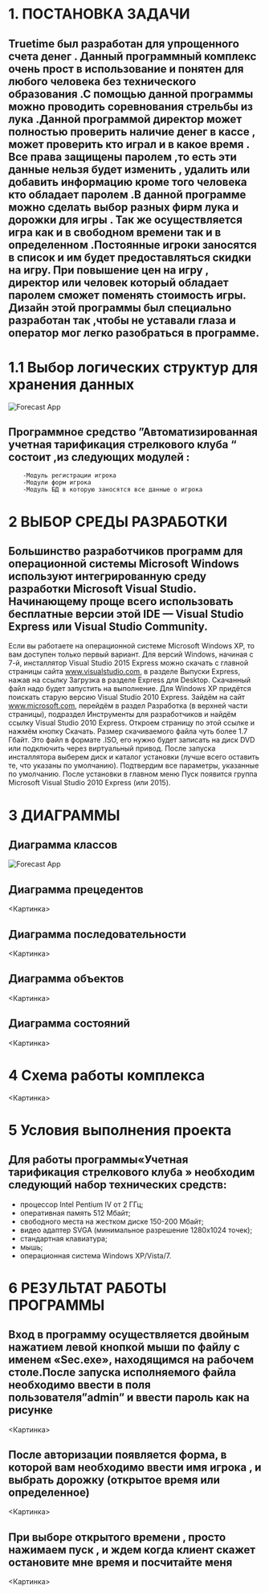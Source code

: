 # 1. ПОСТАНОВКА ЗАДАЧИ
## Truetime был разработан для упрощенного счета денег . Данный     программный комплекс очень прост в использование и понятен для любого человека без технического образования .С помощью данной программы можно проводить соревнования стрельбы из лука .Данной программой директор может полностью проверить наличие денег в кассе , может проверить кто играл и в какое время .                                                                                                       Все права защищены паролем ,то есть эти данные нельзя будет изменить , удалить или добавить информацию кроме того человека кто обладает паролем .В данной программе можно сделать выбор разных фирм лука и дорожки для игры . Так же осуществляется игра как и в свободном времени так и в определенном .Постоянные игроки заносятся в список и им будет предоставляться скидки на игру. При повышение цен на игру , директор или человек который обладает паролем сможет поменять стоимость игры. Дизайн этой программы был специально разработан так ,чтобы не уставали глаза и оператор мог легко разобраться в программе.
# 1.1	Выбор логических структур для хранения данных
![Forecast App]( http://s4.uploads.ru/t/JyGcn.png "Forecast App")
## Программное средство ”Автоматизированная учетная тарификация стрелкового клуба “  состоит ,из следующих модулей :
        -Модуль регистрации игрока 
        -Модули форм игрока 
        -Модуль БД в которую заносятся все данные о игрока 
# 2 ВЫБОР СРЕДЫ РАЗРАБОТКИ
## Большинство разработчиков программ для операционной системы Microsoft Windows используют интегрированную среду разработки Microsoft Visual Studio. Начинающему проще всего использовать бесплатные версии этой IDE — Visual Studio Express или Visual Studio Community.
Если вы работаете на операционной системе Microsoft Windows XP, то вам доступен только первый вариант.
       Для версий Windows, начиная с 7-й, инсталлятор Visual Studio 2015 Express можно скачать с главной страницы сайта www.visualstudio.com, в разделе Выпуски Express, нажав на ссылку Загрузка в разделе Express для Desktop. Скачанный файл надо будет запустить на выполнение.
       Для Windows XP придётся поискать старую версию Visual Studio 2010 Express. Зайдём на сайт www.microsoft.com, перейдём в раздел Разработка (в верхней части страницы), подраздел Инструменты для разработчиков и найдём ссылку Visual Studio 2010 Express. Откроем страницу по этой ссылке и нажмём кнопку Скачать. Размер скачиваемого файла чуть более 1.7 Гбайт. Это файл в формате .ISO, его нужно будет записать на диск DVD или подключить через виртуальный привод.
После запуска инсталлятора выберем диск и каталог установки (лучше всего оставить те, что указаны по умолчанию). Подтвердим все параметры, указанные по умолчанию.
После установки в главном меню Пуск появится группа Microsoft Visual Studio 2010 Express (или 2015).
# 3 ДИАГРАММЫ
## Диаграмма классов
![Forecast App]( http://s9.uploads.ru/t/A0fUh.png "Forecast App")
## Диаграмма прецедентов
<Картинка>
## Диаграмма последовательности
<Картинка>
## Диаграмма объектов
<Картинка>
## Диаграмма состояний 
<Картинка>
# 4 Схема работы комплекса
<Картинка>
# 5 Условия выполнения проекта

## Для работы программы«Учетная тарификация стрелкового клуба » необходим следующий набор технических средств:

-	процессор Intel Pentium IV от 2 ГГц;
-	оперативная память 512 Мбайт;
-	свободного места на жестком диске 150-200 Мбайт;
-	видео адаптер SVGA (минимальное разрешение 1280x1024 точек);
-	стандартная клавиатура;
-	мышь; 
-	операционная система Windows XP/Vista/7.

# 6 РЕЗУЛЬТАТ РАБОТЫ ПРОГРАММЫ
## Вход в программу осуществляется двойным нажатием левой кнопкой мыши по файлу с именем  «Sec.exe», находящимся на рабочем столе.После запуска исполняемого файла необходимо ввести в поля пользователя”admin” и ввести пароль как на рисунке 
<Картинка>
## После авторизации появляется форма, в которой вам необходимо ввести имя игрока , и выбрать дорожку (открытое время или определенное)
<Картинка>
## При выборе открытого времени , просто нажимаем пуск , и ждем когда клиент скажет остановите мне время и посчитайте меня 
<Картинка>




